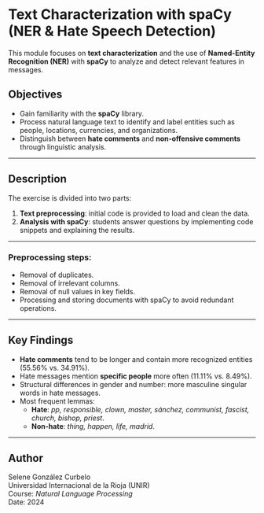 # Text Characterization with spaCy (NER & Hate Speech Detection)

This module focuses on **text characterization** and the use of **Named-Entity Recognition (NER)** with **spaCy** to analyze and detect relevant features in messages.

## Objectives
- Gain familiarity with the **spaCy** library.  
- Process natural language text to identify and label entities such as people, locations, currencies, and organizations.  
- Distinguish between **hate comments** and **non-offensive comments** through linguistic analysis.

---

## Description
The exercise is divided into two parts:  
1. **Text preprocessing**: initial code is provided to load and clean the data.  
2. **Analysis with spaCy**: students answer questions by implementing code snippets and explaining the results.

---

### Preprocessing steps:
- Removal of duplicates.  
- Removal of irrelevant columns.  
- Removal of null values in key fields.  
- Processing and storing documents with spaCy to avoid redundant operations.

---

## Key Findings
- **Hate comments** tend to be longer and contain more recognized entities (55.56% vs. 34.91%).  
- Hate messages mention **specific people** more often (11.11% vs. 8.49%).  
- Structural differences in gender and number: more masculine singular words in hate messages.  
- Most frequent lemmas:
  - **Hate**: *pp, responsible, clown, master, sánchez, communist, fascist, church, bishop, priest*.  
  - **Non-hate**: *thing, happen, life, madrid*.  

---

## Author
Selene González Curbelo  
Universidad Internacional de la Rioja (UNIR)  
Course: *Natural Language Processing*  
Date: 2024